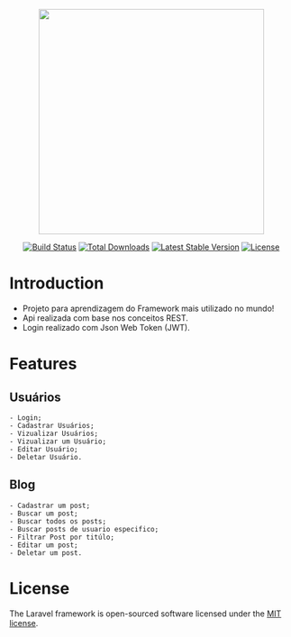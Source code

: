 <p align="center"><a href="https://laravel.com" target="_blank"><img src="https://raw.githubusercontent.com/laravel/art/master/logo-lockup/5%20SVG/2%20CMYK/1%20Full%20Color/laravel-logolockup-cmyk-red.svg" width="400"></a></p>

<p align="center">
<a href="https://travis-ci.org/laravel/framework"><img src="https://travis-ci.org/laravel/framework.svg" alt="Build Status"></a>
<a href="https://packagist.org/packages/laravel/framework"><img src="https://img.shields.io/packagist/dt/laravel/framework" alt="Total Downloads"></a>
<a href="https://packagist.org/packages/laravel/framework"><img src="https://img.shields.io/packagist/v/laravel/framework" alt="Latest Stable Version"></a>
<a href="https://packagist.org/packages/laravel/framework"><img src="https://img.shields.io/packagist/l/laravel/framework" alt="License"></a>
</p>

# Introduction
- Projeto para aprendizagem do Framework mais utilizado no mundo! 
- Api realizada com base nos conceitos REST. 
- Login realizado com Json Web Token (JWT).

# Features
   ## Usuários 
    - Login;
    - Cadastrar Usuários;
    - Vizualizar Usuários;
    - Vizualizar um Usuário;
    - Editar Usuário; 
    - Deletar Usuário.
    
   ## Blog
    - Cadastrar um post;
    - Buscar um post;
    - Buscar todos os posts;
    - Buscar posts de usuario especifico; 
    - Filtrar Post por titúlo; 
    - Editar um post; 
    - Deletar um post.
# License

The Laravel framework is open-sourced software licensed under the [MIT license](https://opensource.org/licenses/MIT).
